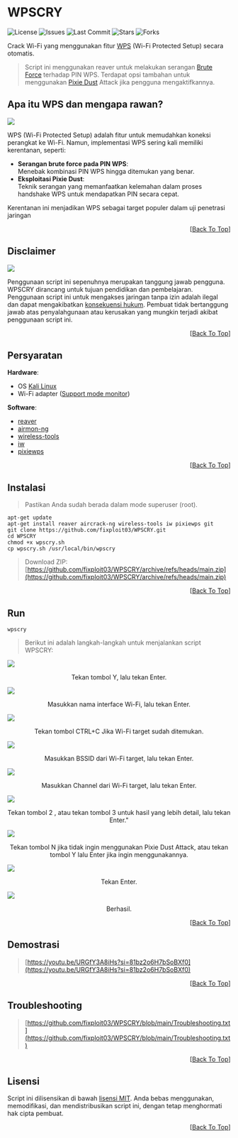 # WPSCRY

![License](https://img.shields.io/github/license/fixploit03/WPSCRY?style=flat-square)
![Issues](https://img.shields.io/github/issues/fixploit03/WPSCRY?style=flat-square)
![Last Commit](https://img.shields.io/github/last-commit/fixploit03/WPSCRY?style=flat-square)
![Stars](https://img.shields.io/github/stars/fixploit03/WPSCRY?style=flat-square)
![Forks](https://img.shields.io/github/forks/fixploit03/WPSCRY?style=flat-square)

Crack Wi-Fi yang menggunakan fitur [WPS](https://en.m.wikipedia.org/wiki/Wi-Fi_Protected_Setup) (Wi-Fi Protected Setup) secara otomatis.

> Script ini menggunakan reaver untuk melakukan serangan [Brute Force](https://www.exabytes.co.id/blog/brute-force-attack/) terhadap PIN WPS. Terdapat opsi tambahan untuk menggunakan [Pixie Dust](https://www.janbasktraining.com/community/cyber-security/what-is-a-pixie-dust-attack1) Attack jika pengguna mengaktifkannya.

## Apa itu WPS dan mengapa rawan?

![](https://github.com/fixploit03/WPSCRY/blob/main/wps.jpeg)

WPS (Wi-Fi Protected Setup) adalah fitur untuk memudahkan koneksi perangkat ke Wi-Fi. Namun, implementasi WPS sering kali memiliki kerentanan, seperti:

- **Serangan brute force pada PIN WPS**:  
  Menebak kombinasi PIN WPS hingga ditemukan yang benar.
- **Eksploitasi Pixie Dust**:  
  Teknik serangan yang memanfaatkan kelemahan dalam proses handshake WPS untuk mendapatkan PIN secara cepat.

Kerentanan ini menjadikan WPS sebagai target populer dalam uji penetrasi jaringan

<p align="right">
  [<a href="https://github.com/fixploit03/WPSCRY#wpscry">Back To Top</a>]
</p>

## Disclaimer

![](https://github.com/fixploit03/WPSCRY/blob/main/giphy.gif)

Penggunaan script ini sepenuhnya merupakan tanggung jawab pengguna. WPSCRY dirancang untuk tujuan pendidikan dan pembelajaran. Penggunaan script ini untuk mengakses jaringan tanpa izin adalah ilegal dan dapat mengakibatkan [konsekuensi hukum](https://sippn.menpan.go.id/berita/39427/rumah-tahanan-negara-kelas-iib-pelaihari/menggunakan-wi-fi-tetangga-tanpa-izin-bisa-dijerat-hukum). Pembuat tidak bertanggung jawab atas penyalahgunaan atau kerusakan yang mungkin terjadi akibat penggunaan script ini.

<p align="right">
  [<a href="https://github.com/fixploit03/WPSCRY#wpscry">Back To Top</a>]
</p>

## Persyaratan

**Hardware**:  
- OS [Kali Linux](https://www.kali.org/)
- Wi-Fi adapter ([Support mode monitor](https://www.ceos3c.com/security/best-wifi-adapter-for-kali-linux/))

**Software**:  
- [reaver](https://github.com/t6x/reaver-wps-fork-t6x)
- [airmon-ng](https://github.com/aircrack-ng/aircrack-ng)
- [wireless-tools](https://github.com/HewlettPackard/wireless-tools)
- [iw](https://github.com/Distrotech/iw)
- [pixiewps](https://github.com/wiire-a/pixiewps)

<p align="right">
  [<a href="https://github.com/fixploit03/WPSCRY#wpscry">Back To Top</a>]
</p>

## Instalasi

> Pastikan Anda sudah berada dalam mode superuser (root).

```
apt-get update
apt-get install reaver aircrack-ng wireless-tools iw pixiewps git
git clone https://github.com/fixploit03/WPSCRY.git
cd WPSCRY
chmod +x wpscry.sh
cp wpscry.sh /usr/local/bin/wpscry
```

> Download ZIP: [https://github.com/fixploit03/WPSCRY/archive/refs/heads/main.zip](https://github.com/fixploit03/WPSCRY/archive/refs/heads/main.zip)

<p align="right">
  [<a href="https://github.com/fixploit03/WPSCRY#wpscry">Back To Top</a>]
</p>

## Run

```
wpscry
```

> Berikut ini adalah langkah-langkah untuk menjalankan script WPSCRY:

![](https://github.com/fixploit03/WPSCRY/blob/main/20250110_025711.png)

<p align="center">Tekan tombol Y, lalu tekan Enter.</p>

![](https://github.com/fixploit03/WPSCRY/blob/main/20250110_025850.png)

<p align="center">Masukkan nama interface Wi-Fi, lalu tekan Enter.</p>

![](https://github.com/fixploit03/WPSCRY/blob/main/20250110_025924.png)

<p align="center">Tekan tombol CTRL+C Jika Wi-Fi target sudah ditemukan.</p>

![](https://github.com/fixploit03/WPSCRY/blob/main/20250110_030017.png)

<p align="center">Masukkan BSSID dari Wi-Fi target, lalu tekan Enter.</p>

![](https://github.com/fixploit03/WPSCRY/blob/main/20250110_030049.png)

<p align="center">Masukkan Channel dari Wi-Fi target, lalu tekan Enter.</p>

![](https://github.com/fixploit03/WPSCRY/blob/main/20250110_032240.png)

<p align="center">Tekan tombol 2 , atau tekan tombol 3 untuk hasil yang lebih detail, lalu tekan Enter."</p>

![](https://github.com/fixploit03/WPSCRY/blob/main/20250110_030129.png)

<p align="center">Tekan tombol N jika tidak ingin menggunakan Pixie Dust Attack, atau tekan tombol Y lalu Enter jika ingin menggunakannya.</p>

![](https://github.com/fixploit03/WPSCRY/blob/main/20250110_030205.png)

<p align="center">Tekan Enter.</p>

![](https://github.com/fixploit03/WPSCRY/blob/main/20250110_030238.png)

<p align="center">Berhasil.</p>

<p align="right">
  [<a href="https://github.com/fixploit03/WPSCRY#wpscry">Back To Top</a>]
</p>

## Demostrasi

> [https://youtu.be/URGfY3A8iHs?si=81bz2o6H7bSoBXf0](https://youtu.be/URGfY3A8iHs?si=81bz2o6H7bSoBXf0)

<p align="right">
  [<a href="https://github.com/fixploit03/WPSCRY#wpscry">Back To Top</a>]
</p>

## Troubleshooting

> [https://github.com/fixploit03/WPSCRY/blob/main/Troubleshooting.txt](https://github.com/fixploit03/WPSCRY/blob/main/Troubleshooting.txt)

<p align="right">
  [<a href="https://github.com/fixploit03/WPSCRY#wpscry">Back To Top</a>]
</p>


## Lisensi

Script ini dilisensikan di bawah [lisensi MIT](https://github.com/fixploit03/WPSCRY/blob/main/LICENSE). Anda bebas menggunakan, memodifikasi, dan mendistribusikan script ini, dengan tetap menghormati hak cipta pembuat.

<p align="right">
  [<a href="https://github.com/fixploit03/WPSCRY#wpscry">Back To Top</a>]
</p>
